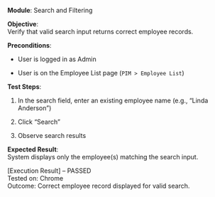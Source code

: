 **Module**: Search and Filtering

**Objective**:  
Verify that valid search input returns correct employee records.

**Preconditions**:

- User is logged in as Admin
    
- User is on the Employee List page (`PIM > Employee List`)
    

**Test Steps**:

1. In the search field, enter an existing employee name (e.g., “Linda Anderson”)
    
2. Click “Search”
    
3. Observe search results
    

**Expected Result**:  
System displays only the employee(s) matching the search input.

[Execution Result] – PASSED  
Tested on: Chrome  
Outcome: Correct employee record displayed for valid search.
